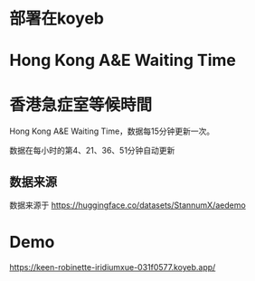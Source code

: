 # 部署在koyeb 
# Hong Kong A&E Waiting Time

# 香港急症室等候時間

Hong Kong A&E Waiting Time，数据每15分钟更新一次。

数据在每小时的第4、21、36、51分钟自动更新

## 数据来源

数据来源于 https://huggingface.co/datasets/StannumX/aedemo

# Demo
https://keen-robinette-iridiumxue-031f0577.koyeb.app/
